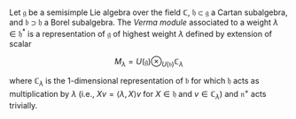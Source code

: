 Let $\mathfrak{g}$ be a semisimple Lie algebra over the field $\mathbb{C}$, $\mathfrak{h} \subset \mathfrak{g}$ a Cartan subalgebra, and $\mathfrak{b} \supset \mathfrak{h}$ a Borel subalgebra. The *Verma module* associated to a weight $\lambda \in \mathfrak{h}^*$ is a representation of $\mathfrak{g}$ of highest weight $\lambda$ defined by extension of scalar

$$
M_{\lambda} = U(\mathfrak{g}) \otimes_{U(\mathfrak{b})} \mathbb{C}_{\lambda}
$$

where $\mathbb{C}_{\lambda}$ is the 1-dimensional representation of $\mathfrak{b}$ for which $\mathfrak{h}$ acts as multiplication by $\lambda$ (i.e., $Xv = \langle \lambda, X \rangle v$ for $X \in \mathfrak{h}$ and $v \in \mathbb{C}_{\lambda}$) and $\mathfrak{n}^+$ acts trivially.
